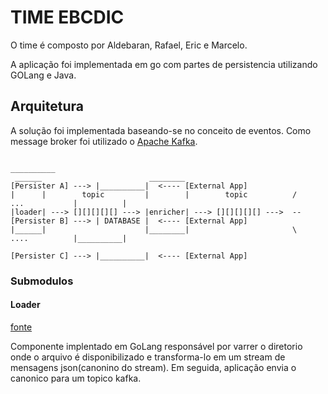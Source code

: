 # TIME EBCDIC #

O time é composto por Aldebaran, Rafael, Eric e Marcelo.

A aplicação foi implementada em go com partes de persistencia utilizando GOLang e Java.

## Arquitetura ##

A solução foi implementada baseando-se no conceito de eventos. Como message broker foi utilizado o [Apache Kafka](http://kafka.apache.org/).

```
                                                                                     __________
 ______                        ________                          [Persister A] ---> |__________|  <---- [External App]
|      |        topic         |        |        topic          /      ...           |          |
|loader| ---> [][][][][] ---> |enricher| ---> [][][][][] --->  --[Persister B] ---> | DATABASE |  <---- [External App]
|______|                      |________|                       \      ....          |__________|
                                                                 [Persister C] ---> |__________|  <---- [External App]
```

### Submodulos ###

#### Loader ####

[fonte](https://github.com/aldebap/hackatonFB/tree/master/requestLoader)

Componente implentado em GoLang responsável por varrer o diretorio onde o arquivo é disponibilizado e transforma-lo em um stream de mensagens json(canonino do stream). Em seguida, aplicação envia o canonico para um topico kafka.
